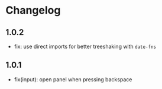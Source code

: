 # Changelog

## 1.0.2

- fix: use direct imports for better treeshaking with `date-fns`

## 1.0.1

- fix(input): open panel when pressing backspace
